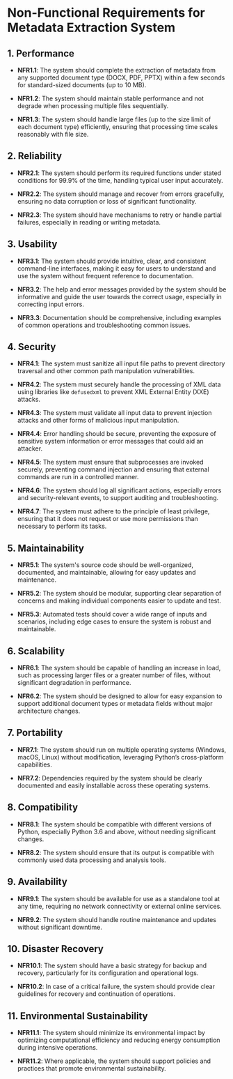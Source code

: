 # Non-Functional Requirements for Metadata Extraction System

## 1. Performance

- **NFR1.1**: The system should complete the extraction of metadata from any supported document type (DOCX, PDF, PPTX) within a few seconds for standard-sized documents (up to 10 MB).
  
- **NFR1.2**: The system should maintain stable performance and not degrade when processing multiple files sequentially.

- **NFR1.3**: The system should handle large files (up to the size limit of each document type) efficiently, ensuring that processing time scales reasonably with file size.

## 2. Reliability

- **NFR2.1**: The system should perform its required functions under stated conditions for 99.9% of the time, handling typical user input accurately.

- **NFR2.2**: The system should manage and recover from errors gracefully, ensuring no data corruption or loss of significant functionality.

- **NFR2.3**: The system should have mechanisms to retry or handle partial failures, especially in reading or writing metadata.

## 3. Usability

- **NFR3.1**: The system should provide intuitive, clear, and consistent command-line interfaces, making it easy for users to understand and use the system without frequent reference to documentation.

- **NFR3.2**: The help and error messages provided by the system should be informative and guide the user towards the correct usage, especially in correcting input errors.

- **NFR3.3**: Documentation should be comprehensive, including examples of common operations and troubleshooting common issues.

## 4. Security

- **NFR4.1**: The system must sanitize all input file paths to prevent directory traversal and other common path manipulation vulnerabilities.

- **NFR4.2**: The system must securely handle the processing of XML data using libraries like `defusedxml` to prevent XML External Entity (XXE) attacks.

- **NFR4.3**: The system must validate all input data to prevent injection attacks and other forms of malicious input manipulation.

- **NFR4.4**: Error handling should be secure, preventing the exposure of sensitive system information or error messages that could aid an attacker.

- **NFR4.5**: The system must ensure that subprocesses are invoked securely, preventing command injection and ensuring that external commands are run in a controlled manner.

- **NFR4.6**: The system should log all significant actions, especially errors and security-relevant events, to support auditing and troubleshooting.

- **NFR4.7**: The system must adhere to the principle of least privilege, ensuring that it does not request or use more permissions than necessary to perform its tasks.

## 5. Maintainability

- **NFR5.1**: The system's source code should be well-organized, documented, and maintainable, allowing for easy updates and maintenance.

- **NFR5.2**: The system should be modular, supporting clear separation of concerns and making individual components easier to update and test.

- **NFR5.3**: Automated tests should cover a wide range of inputs and scenarios, including edge cases to ensure the system is robust and maintainable.

## 6. Scalability

- **NFR6.1**: The system should be capable of handling an increase in load, such as processing larger files or a greater number of files, without significant degradation in performance.

- **NFR6.2**: The system should be designed to allow for easy expansion to support additional document types or metadata fields without major architecture changes.

## 7. Portability

- **NFR7.1**: The system should run on multiple operating systems (Windows, macOS, Linux) without modification, leveraging Python’s cross-platform capabilities.

- **NFR7.2**: Dependencies required by the system should be clearly documented and easily installable across these operating systems.

## 8. Compatibility

- **NFR8.1**: The system should be compatible with different versions of Python, especially Python 3.6 and above, without needing significant changes.

- **NFR8.2**: The system should ensure that its output is compatible with commonly used data processing and analysis tools.

## 9. Availability

- **NFR9.1**: The system should be available for use as a standalone tool at any time, requiring no network connectivity or external online services.

- **NFR9.2**: The system should handle routine maintenance and updates without significant downtime.

## 10. Disaster Recovery

- **NFR10.1**: The system should have a basic strategy for backup and recovery, particularly for its configuration and operational logs.

- **NFR10.2**: In case of a critical failure, the system should provide clear guidelines for recovery and continuation of operations.

## 11. Environmental Sustainability

- **NFR11.1**: The system should minimize its environmental impact by optimizing computational efficiency and reducing energy consumption during intensive operations.

- **NFR11.2**: Where applicable, the system should support policies and practices that promote environmental sustainability.

